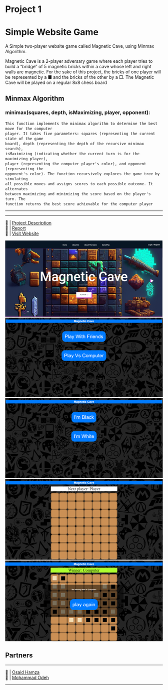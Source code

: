 # Project 1
# Simple Website Game

A Simple two-player website game called Magnetic Cave, using Minmax Algorithm.

Magnetic Cave is a 2-player adversary game where each player tries to build a “bridge” of 5 magnetic bricks within a
cave whose left and right walls are magnetic. For the sake of this project, the bricks of one player will be represented
by a ■ and the bricks of the other by a □. The Magnetic Cave will be played on a regular 8x8 chess board

 ## Minmax Algorithm
 ### minimax(squares, depth, isMaximizing, player, opponent):
    This function implements the minimax algorithm to determine the best move for the computer
    player. It takes five parameters: squares (representing the current state of the game
    board), depth (representing the depth of the recursive minimax search),
    isMaximizing (indicating whether the current turn is for the maximizing player),
    player (representing the computer player's color), and opponent (representing the
    opponent's color). The function recursively explores the game tree by simulating
    all possible moves and assigns scores to each possible outcome. It alternates
    between maximizing and minimizing the score based on the player's turn. The
    function returns the best score achievable for the computer player
 
---


___________________________________________________________

🔗 | [Project Description](AI_project.pdf)  <br>
🔗 | [Report](AIReport.pdf)  <br>
🔗 | [Visit Website](https://lucent-lebkuchen-a93af8.netlify.app/)

![Website Screenshot1](./Screens/1.png)
![Website Screenshot2](./Screens/2.png)
![Website Screenshot3](./Screens/3.png)
![Website Screenshot4](./Screens/4.png)
![Website Screenshot5](./Screens/5.png)

 ## Partners
___________________________________________________________
🔗 | [Osaid Hamza](https://github.com/OsaidHamza7)  
🔗 | [Mohammad Odeh](https://github.com/M7mdOdeh1) 
___________________________________________________________
